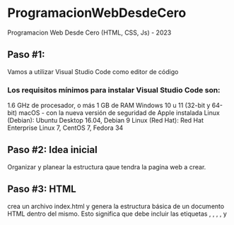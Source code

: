 # ProgramacionWebDesdeCero

Programacion Web Desde Cero (HTML, CSS, Js) - 2023

## Paso #1:
Vamos a utilizar Visual Studio Code como editor de código

### Los requisitos mínimos para instalar Visual Studio Code son:

1.6 GHz de procesador, o más
1 GB de RAM
Windows 10 u 11 (32-bit y 64-bit)
macOS - con la nueva versión de seguridad de Apple instalada 
Linux (Debian): Ubuntu Desktop 16.04, Debian 9
Linux (Red Hat): Red Hat Enterprise Linux 7, CentOS 7, Fedora 34

## Paso #2: Idea inicial

Organizar y planear la estructura qaue tendra la pagina web a crear.

## Paso #3: HTML

crea un archivo index.html y genera la estructura básica de un documento HTML dentro del mismo. Esto significa que debe incluir las etiquetas <!DOCTYPE html>, <html>, <head>, <body>, y <title>.

Por ejemplo:

```html
<html>
    <head>
        <title>Título del sitio Web</title>
    </head>
    <body>
    </body>
</html>
```

## Paso #4: Manupulando HTML!

![Html Semantico](PortafolioWebJEHM/media/recursos/htmlSemantico.png)

La estructura HTML permite definir paginas web que sean mas legibles:

![Estructura HTML](PortafolioWebJEHM/media/recursos/estructuraHTML.png)

¡Introducción a las hojas de estilo!

## Paso 5: CSS

Permite cargar los estilo de la pagina Web.

### Selectores:

| Tipos de selectores|
| :-------- | :-------: |
| ID | Identificador Unico de un elemento |
| Clase | Composicion de estilos sobre un elemento HTML y compartido |

